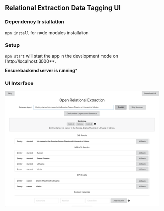 ## Relational Extraction Data Tagging UI

### Dependency Installation
`npm install` for node modules installation

### Setup
`npm start` will start the app in the development mode on [http://localhost:3000**.

**Ensure backend server is running***

### UI Interface
![Image of Front End UI](https://raw.githubusercontent.com/shitian-taiger/relational-extraction/remodel-implementation/images/ui.png)
